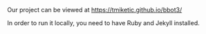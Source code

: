Our project can be viewed at https://tmiketic.github.io/bbot3/

In order to run it locally, you need to have Ruby and Jekyll installed. 
